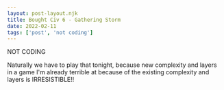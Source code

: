 ```yaml
---
layout: post-layout.njk
title: Bought Civ 6 - Gathering Storm
date: 2022-02-11
tags: ['post', 'not coding']
---
```

<!-- Excerpt Start -->
NOT CODING
<!-- Excerpt End -->

Naturally we have to play that tonight, because new complexity and layers in a game I'm already terrible at because of the existing complexity and layers is IRRESISTIBLE!!
